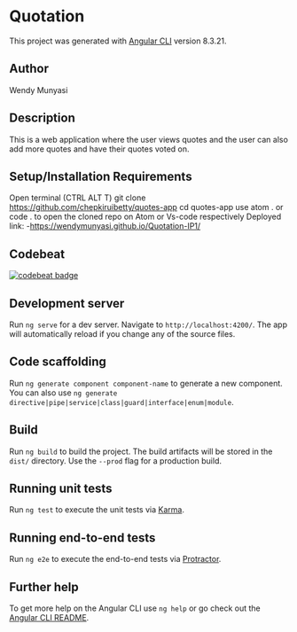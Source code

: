# Quotation

This project was generated with [Angular CLI](https://github.com/angular/angular-cli) version 8.3.21.

## Author

Wendy Munyasi

## Description

This is a web application where the user views quotes and the user can also add more quotes and have their quotes voted on.

## Setup/Installation Requirements
Open terminal (CTRL ALT T)
git clone https://github.com/chepkiruibetty/quotes-app
cd quotes-app
use atom . or code . to open the cloned repo on Atom or Vs-code respectively
Deployed link:
-https://wendymunyasi.github.io/Quotation-IP1/

## Codebeat
[![codebeat badge](https://codebeat.co/badges/a89bc419-31f9-42cc-a7e5-bd22aa4324ca)](https://codebeat.co/projects/github-com-wendymunyasi-quotation-ip1-feature-quoteslist)

## Development server

Run `ng serve` for a dev server. Navigate to `http://localhost:4200/`. The app will automatically reload if you change any of the source files.

## Code scaffolding

Run `ng generate component component-name` to generate a new component. You can also use `ng generate directive|pipe|service|class|guard|interface|enum|module`.

## Build

Run `ng build` to build the project. The build artifacts will be stored in the `dist/` directory. Use the `--prod` flag for a production build.

## Running unit tests

Run `ng test` to execute the unit tests via [Karma](https://karma-runner.github.io).

## Running end-to-end tests

Run `ng e2e` to execute the end-to-end tests via [Protractor](http://www.protractortest.org/).

## Further help

To get more help on the Angular CLI use `ng help` or go check out the [Angular CLI README](https://github.com/angular/angular-cli/blob/master/README.md).
